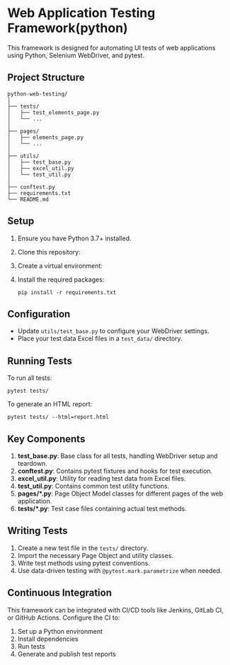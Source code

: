 # Web Application Testing Framework(python)

This framework is designed for automating UI tests of web applications using Python, Selenium WebDriver, and pytest.

## Project Structure

```
python-web-testing/
│
├── tests/
│   ├── test_elements_page.py
│   └── ...
│
├── pages/
│   ├── elements_page.py
│   └── ...
│
├── utils/
│   ├── test_base.py
│   ├── excel_util.py
│   └── test_util.py
│
├── conftest.py
├── requirements.txt
└── README.md
```

## Setup

1. Ensure you have Python 3.7+ installed.
2. Clone this repository:
   
3. Create a virtual environment:
   
4. Install the required packages:
   ```
   pip install -r requirements.txt
   ```

## Configuration

- Update `utils/test_base.py` to configure your WebDriver settings.
- Place your test data Excel files in a `test_data/` directory.

## Running Tests

To run all tests:
```
pytest tests/
```

To generate an HTML report:
```
pytest tests/ --html=report.html
```

## Key Components

1. **test_base.py**: Base class for all tests, handling WebDriver setup and teardown.
2. **conftest.py**: Contains pytest fixtures and hooks for test execution.
3. **excel_util.py**: Utility for reading test data from Excel files.
4. **test_util.py**: Contains common test utility functions.
5. **pages/*.py**: Page Object Model classes for different pages of the web application.
6. **tests/*.py**: Test case files containing actual test methods.

## Writing Tests

1. Create a new test file in the `tests/` directory.
2. Import the necessary Page Object and utility classes.
3. Write test methods using pytest conventions.
4. Use data-driven testing with `@pytest.mark.parametrize` when needed.


## Continuous Integration

This framework can be integrated with CI/CD tools like Jenkins, GitLab CI, or GitHub Actions. Configure the CI to:

1. Set up a Python environment
2. Install dependencies
3. Run tests
4. Generate and publish test reports
